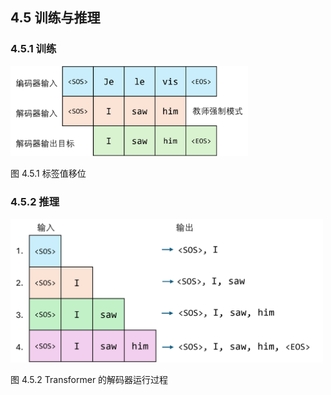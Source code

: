 
## 4.5 训练与推理

### 4.5.1 训练

<img src="./img/label_shift.png" width=380>

图 4.5.1 标签值移位

### 4.5.2 推理

<img src="./img/transformer_pred.png" width=500>

图 4.5.2 Transformer 的解码器运行过程


